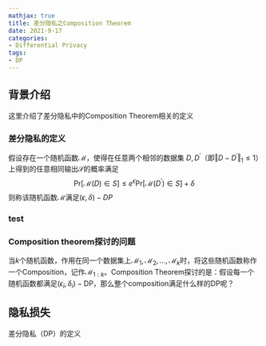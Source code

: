 ```yaml
---
mathjax: true
title: 差分隐私之Composition Theorem
date: 2021-9-17
categories: 
- Differential Privacy
tags:
- DP
---
```




## 背景介绍

这里介绍了差分隐私中的Composition Theorem相关的定义

<!--more-->

### 差分隐私的定义

假设存在一个随机函数$\mathcal{M}$，使得在任意两个相邻的数据集 $D,D^{\prime}$（即$\Vert D-D^{\prime} \Vert_{1} \leq 1$）上得到的任意相同输出$\mathcal{S}$的概率满足
$$
\text{Pr}[\mathcal{M}(D)\in S] \leq  e^{\epsilon} \text{Pr}[\mathcal{M}(D^{\prime})\in S] + \delta
$$
则称该随机函数$\mathcal{M}$满足$(\epsilon,\delta)-DP$


### test
### Composition theorem探讨的问题

当$k$个随机函数，作用在同一个数据集上$\mathcal{M}_{1},\mathcal{M}_{2},\dots,\mathcal{M}_{k}$时，将这些随机函数称作一个Composition，记作$\mathcal{M}_{1:k}$。Composition Theorem探讨的是：假设每一个随机函数都满足$(\epsilon_{i},\delta_{i})-\text{DP}$，那么整个composition满足什么样的DP呢？

## 隐私损失

差分隐私（DP）的定义

